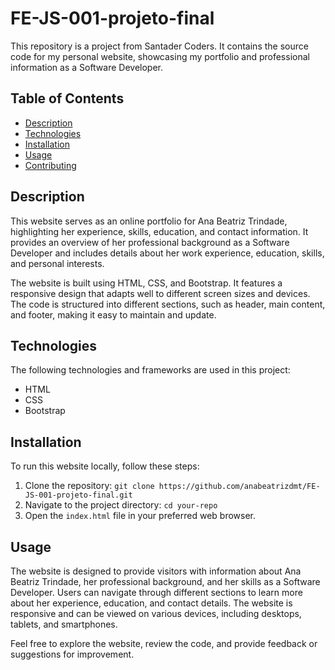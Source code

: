 # FE-JS-001-projeto-final

This repository is a project from Santader Coders. It contains the source code for my personal website, showcasing my portfolio and professional information as a Software Developer.

## Table of Contents

- [Description](#description)
- [Technologies](#technologies)
- [Installation](#installation)
- [Usage](#usage)
- [Contributing](#contributing)

## Description

This website serves as an online portfolio for Ana Beatriz Trindade, highlighting her experience, skills, education, and contact information. It provides an overview of her professional background as a Software Developer and includes details about her work experience, education, skills, and personal interests.

The website is built using HTML, CSS, and Bootstrap. It features a responsive design that adapts well to different screen sizes and devices. The code is structured into different sections, such as header, main content, and footer, making it easy to maintain and update.

## Technologies

The following technologies and frameworks are used in this project:

- HTML
- CSS
- Bootstrap

## Installation

To run this website locally, follow these steps:

1. Clone the repository: `git clone https://github.com/anabeatrizdmt/FE-JS-001-projeto-final.git`
2. Navigate to the project directory: `cd your-repo`
3. Open the `index.html` file in your preferred web browser.

## Usage

The website is designed to provide visitors with information about Ana Beatriz Trindade, her professional background, and her skills as a Software Developer. Users can navigate through different sections to learn more about her experience, education, and contact details. The website is responsive and can be viewed on various devices, including desktops, tablets, and smartphones.

Feel free to explore the website, review the code, and provide feedback or suggestions for improvement.
